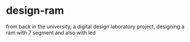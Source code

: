 # design-ram
from back in the university, a digital design laboratory project, designing a ram with 7 segment and also with led
